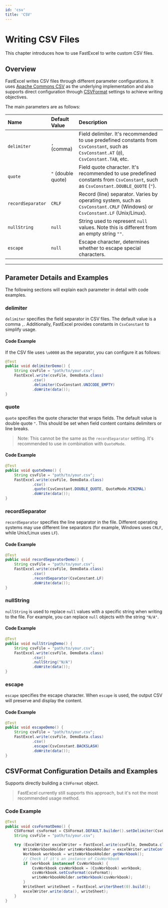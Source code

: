 ```yaml
---
id: 'csv'
title: 'CSV'
---
```


# Writing CSV Files

This chapter introduces how to use FastExcel to write custom CSV files.

## Overview

FastExcel writes CSV files through different parameter configurations. It uses [Apache Commons CSV](https://commons.apache.org/proper/commons-csv) as the underlying implementation and also supports direct configuration through [CSVFormat](https://commons.apache.org/proper/commons-csv/apidocs/org/apache/commons/csv/CSVFormat.html) settings to achieve writing objectives.

The main parameters are as follows:

| Name | Default Value | Description |
| :--- | :--- | :--- |
| `delimiter` | `,` (comma) | Field delimiter. It's recommended to use predefined constants from `CsvConstant`, such as `CsvConstant.AT` (`@`), `CsvConstant.TAB`, etc. |
| `quote` | `"` (double quote) | Field quote character. It's recommended to use predefined constants from `CsvConstant`, such as `CsvConstant.DOUBLE_QUOTE` (`"`). |
| `recordSeparator` | `CRLF` | Record (line) separator. Varies by operating system, such as `CsvConstant.CRLF` (Windows) or `CsvConstant.LF` (Unix/Linux). |
| `nullString` | `null` | String used to represent `null` values. Note this is different from an empty string `""`. |
| `escape` | `null` | Escape character, determines whether to escape special characters. |

---

## Parameter Details and Examples

The following sections will explain each parameter in detail with code examples.

### delimiter

`delimiter` specifies the field separator in CSV files. The default value is a comma `,`. Additionally, FastExcel provides constants in `CsvConstant` to simplify usage.

#### Code Example

If the CSV file uses `\u0000` as the separator, you can configure it as follows:

```java
@Test
public void delimiterDemo() {
    String csvFile = "path/to/your.csv";
    FastExcel.write(csvFile, DemoData.class)
            .csv()
            .delimiter(CsvConstant.UNICODE_EMPTY)
            .doWrite(data());
}
```

### quote

`quote` specifies the quote character that wraps fields. The default value is double quote `"`. This should be set when field content contains delimiters or line breaks.
> Note: This cannot be the same as the `recordSeparator` setting. It's recommended to use in combination with `QuoteMode`.

#### Code Example

```java
@Test
public void quoteDemo() {
    String csvFile = "path/to/your.csv";
    FastExcel.write(csvFile, DemoData.class)
            .csv()
            .quote(CsvConstant.DOUBLE_QUOTE, QuoteMode.MINIMAL)
            .doWrite(data());
}
```

### recordSeparator

`recordSeparator` specifies the line separator in the file. Different operating systems may use different line separators (for example, Windows uses `CRLF`, while Unix/Linux uses `LF`).

#### Code Example

```java
@Test
public void recordSeparatorDemo() {
    String csvFile = "path/to/your.csv";
    FastExcel.write(csvFile, DemoData.class)
            .csv()
            .recordSeparator(CsvConstant.LF)
            .doWrite(data());
}
```

### nullString

`nullString` is used to replace `null` values with a specific string when writing to the file.
For example, you can replace `null` objects with the string `"N/A"`.

#### Code Example

```java
@Test
public void nullStringDemo() {
    String csvFile = "path/to/your.csv";
    FastExcel.write(csvFile, DemoData.class)
            .csv()
            .nullString("N/A")
            .doWrite(data());
}
```

### escape

`escape` specifies the escape character. When `escape` is used, the output CSV will preserve and display the content.

#### Code Example

```java
@Test
public void escapeDemo() {
    String csvFile = "path/to/your.csv";
    FastExcel.write(csvFile, DemoData.class)
            .csv()
            .escape(CsvConstant.BACKSLASH)
            .doWrite(data());
}
```

## CSVFormat Configuration Details and Examples

Supports directly building a `CSVFormat` object.
> FastExcel currently still supports this approach, but it's not the most recommended usage method.

### Code Example

```java
@Test
public void csvFormatDemo() {
    CSVFormat csvFormat = CSVFormat.DEFAULT.builder().setDelimiter(CsvConstant.AT).build();
    String csvFile = "path/to/your.csv";

    try (ExcelWriter excelWriter = FastExcel.write(csvFile, DemoData.class).excelType(ExcelTypeEnum.CSV).build()) {
        WriteWorkbookHolder writeWorkbookHolder = excelWriter.writeContext().writeWorkbookHolder();
        Workbook workbook = writeWorkbookHolder.getWorkbook();
        // Check if it's an instance of CsvWorkbook
        if (workbook instanceof CsvWorkbook) {
            CsvWorkbook csvWorkbook = (CsvWorkbook) workbook;
            csvWorkbook.setCsvFormat(csvFormat);
            writeWorkbookHolder.setWorkbook(csvWorkbook);
        }
        WriteSheet writeSheet = FastExcel.writerSheet(0).build();
        excelWriter.write(data(), writeSheet);
    }
}
```
